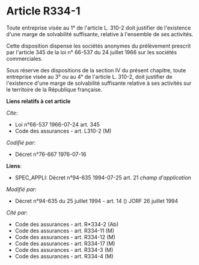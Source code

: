# Article R334-1

Toute entreprise visée au 1° de l'article L. 310-2 doit justifier de l'existence d'une marge de solvabilité suffisante,
relative à l'ensemble de ses activités.

Cette disposition dispense les sociétés anonymes du prélèvement prescrit par l'article 345 de la loi n° 66-537 du 24 juillet
1966 sur les sociétés commerciales.

Sous réserve des dispositions de la section IV du présent chapitre, toute entreprise visée au 3° ou au 4° de l'article L.
310-2, doit justifier de l'existence d'une marge de solvabilité suffisante relative à ses activités sur le territoire de la
République française.

**Liens relatifs à cet article**

_Cite_:

  - Loi n°66-537 1966-07-24 art. 345
  - Code des assurances - art. L310-2 (M)

_Codifié par_:

  - Décret n°76-667 1976-07-16

**Liens**:

  - SPEC_APPLI: Décret n°94-635 1994-07-25 art. 21 *champ d'application*

_Modifié par_:

  - Décret n°94-635 du 25 juillet 1994 - art. 14 () JORF 26 juillet 1994

_Cité par_:

  - Code des assurances - art. R*334-2 (Ab)
  - Code des assurances - art. R334-11 (M)
  - Code des assurances - art. R334-12 (M)
  - Code des assurances - art. R334-17 (M)
  - Code des assurances - art. R334-3 (M)
  - Code des assurances - art. R334-4 (M)
